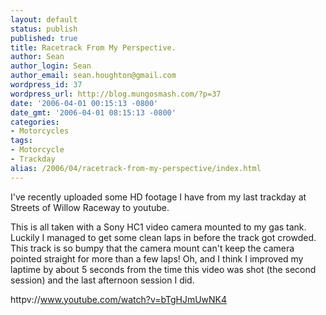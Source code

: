 ```yaml
---
layout: default
status: publish
published: true
title: Racetrack From My Perspective.
author: Sean
author_login: Sean
author_email: sean.houghton@gmail.com
wordpress_id: 37
wordpress_url: http://blog.mungosmash.com/?p=37
date: '2006-04-01 00:15:13 -0800'
date_gmt: '2006-04-01 08:15:13 -0800'
categories:
- Motorcycles
tags:
- Motorcycle
- Trackday
alias: /2006/04/racetrack-from-my-perspective/index.html
---
```

I've recently uploaded some HD footage I have from my last trackday at Streets of Willow Raceway to youtube.

This is all taken with a Sony HC1 video camera mounted to my gas tank.  Luckily I managed to get some clean laps in before the track got crowded.  This track is so bumpy that the camera mount can't keep the camera pointed straight for more than a few laps!  Oh, and I think I improved my laptime by about 5 seconds from the time this video was shot (the second session) and the last afternoon session I did.

httpv://www.youtube.com/watch?v=bTgHJmUwNK4

